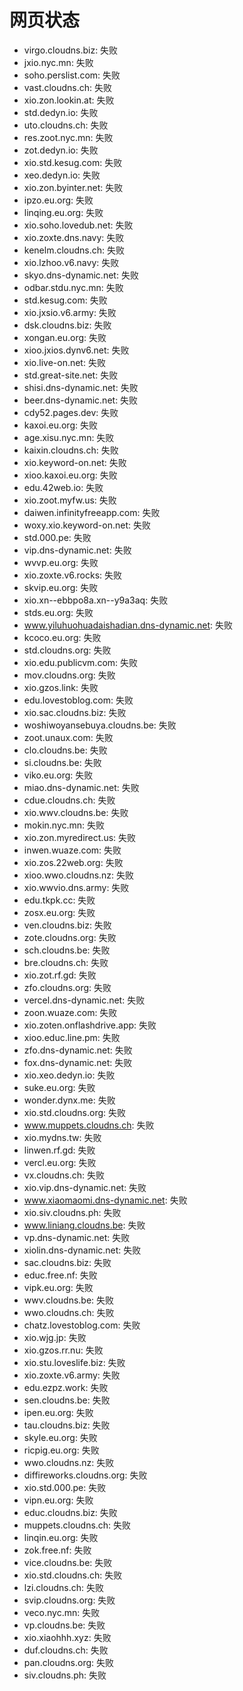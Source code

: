 # 网页状态
- virgo.cloudns.biz: 失败
- jxio.nyc.mn: 失败
- soho.perslist.com: 失败
- vast.cloudns.ch: 失败
- xio.zon.lookin.at: 失败
- std.dedyn.io: 失败
- uto.cloudns.ch: 失败
- res.zoot.nyc.mn: 失败
- zot.dedyn.io: 失败
- xio.std.kesug.com: 失败
- xeo.dedyn.io: 失败
- xio.zon.byinter.net: 失败
- ipzo.eu.org: 失败
- linqing.eu.org: 失败
- xio.soho.lovedub.net: 失败
- xio.zoxte.dns.navy: 失败
- kenelm.cloudns.ch: 失败
- xio.lzhoo.v6.navy: 失败
- skyo.dns-dynamic.net: 失败
- odbar.stdu.nyc.mn: 失败
- std.kesug.com: 失败
- xio.jxsio.v6.army: 失败
- dsk.cloudns.biz: 失败
- xongan.eu.org: 失败
- xioo.jxios.dynv6.net: 失败
- xio.live-on.net: 失败
- std.great-site.net: 失败
- shisi.dns-dynamic.net: 失败
- beer.dns-dynamic.net: 失败
- cdy52.pages.dev: 失败
- kaxoi.eu.org: 失败
- age.xisu.nyc.mn: 失败
- kaixin.cloudns.ch: 失败
- xio.keyword-on.net: 失败
- xioo.kaxoi.eu.org: 失败
- edu.42web.io: 失败
- xio.zoot.myfw.us: 失败
- daiwen.infinityfreeapp.com: 失败
- woxy.xio.keyword-on.net: 失败
- std.000.pe: 失败
- vip.dns-dynamic.net: 失败
- wvvp.eu.org: 失败
- xio.zoxte.v6.rocks: 失败
- skvip.eu.org: 失败
- xio.xn--ebbpo8a.xn--y9a3aq: 失败
- stds.eu.org: 失败
- www.yiluhuohuadaishadian.dns-dynamic.net: 失败
- kcoco.eu.org: 失败
- std.cloudns.org: 失败
- xio.edu.publicvm.com: 失败
- mov.cloudns.org: 失败
- xio.gzos.link: 失败
- edu.lovestoblog.com: 失败
- xio.sac.cloudns.biz: 失败
- woshiwoyansebuya.cloudns.be: 失败
- zoot.unaux.com: 失败
- clo.cloudns.be: 失败
- si.cloudns.be: 失败
- viko.eu.org: 失败
- miao.dns-dynamic.net: 失败
- cdue.cloudns.ch: 失败
- xio.wwv.cloudns.be: 失败
- mokin.nyc.mn: 失败
- xio.zon.myredirect.us: 失败
- inwen.wuaze.com: 失败
- xio.zos.22web.org: 失败
- xioo.wwo.cloudns.nz: 失败
- xio.wwvio.dns.army: 失败
- edu.tkpk.cc: 失败
- zosx.eu.org: 失败
- ven.cloudns.biz: 失败
- zote.cloudns.org: 失败
- sch.cloudns.be: 失败
- bre.cloudns.ch: 失败
- xio.zot.rf.gd: 失败
- zfo.cloudns.org: 失败
- vercel.dns-dynamic.net: 失败
- zoon.wuaze.com: 失败
- xio.zoten.onflashdrive.app: 失败
- xioo.educ.line.pm: 失败
- zfo.dns-dynamic.net: 失败
- fox.dns-dynamic.net: 失败
- xio.xeo.dedyn.io: 失败
- suke.eu.org: 失败
- wonder.dynx.me: 失败
- xio.std.cloudns.org: 失败
- www.muppets.cloudns.ch: 失败
- xio.mydns.tw: 失败
- linwen.rf.gd: 失败
- vercl.eu.org: 失败
- vx.cloudns.ch: 失败
- xio.vip.dns-dynamic.net: 失败
- www.xiaomaomi.dns-dynamic.net: 失败
- xio.siv.cloudns.ph: 失败
- www.liniang.cloudns.be: 失败
- vp.dns-dynamic.net: 失败
- xiolin.dns-dynamic.net: 失败
- sac.cloudns.biz: 失败
- educ.free.nf: 失败
- vipk.eu.org: 失败
- wwv.cloudns.be: 失败
- wwo.cloudns.ch: 失败
- chatz.lovestoblog.com: 失败
- xio.wjg.jp: 失败
- xio.gzos.rr.nu: 失败
- xio.stu.loveslife.biz: 失败
- xio.zoxte.v6.army: 失败
- edu.ezpz.work: 失败
- sen.cloudns.be: 失败
- ipen.eu.org: 失败
- tau.cloudns.biz: 失败
- skyle.eu.org: 失败
- ricpig.eu.org: 失败
- wwo.cloudns.nz: 失败
- diffireworks.cloudns.org: 失败
- xio.std.000.pe: 失败
- vipn.eu.org: 失败
- educ.cloudns.biz: 失败
- muppets.cloudns.ch: 失败
- linqin.eu.org: 失败
- zok.free.nf: 失败
- vice.cloudns.be: 失败
- xio.std.cloudns.ch: 失败
- lzi.cloudns.ch: 失败
- svip.cloudns.org: 失败
- veco.nyc.mn: 失败
- vp.cloudns.be: 失败
- xio.xiaohhh.xyz: 失败
- duf.cloudns.ch: 失败
- pan.cloudns.org: 失败
- siv.cloudns.ph: 失败
